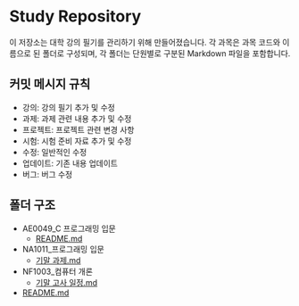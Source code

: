 # Study Repository

이 저장소는 대학 강의 필기를 관리하기 위해 만들어졌습니다. 각 과목은 과목 코드와 이름으로 된 폴더로 구성되며, 각 폴더는 단원별로 구분된 Markdown 파일을 포함합니다.

## 커밋 메시지 규칙

 - 강의: 강의 필기 추가 및 수정
 - 과제: 과제 관련 내용 추가 및 수정
 - 프로젝트: 프로젝트 관련 변경 사항
 - 시험: 시험 준비 자료 추가 및 수정
 - 수정: 일반적인 수정
 - 업데이트: 기존 내용 업데이트
 - 버그: 버그 수정

## 폴더 구조

- AE0049_C 프로그래밍 입문
  - [README.md](AE0049_C%20프로그래밍%20입문/README.md)
- NA1011_프로그래밍 입문
  - [기말 과제.md](NA1011_프로그래밍%20입문/기말%20과제.md)
- NF1003_컴퓨터 개론
  - [기말 고사 일정.md](NF1003_컴퓨터%20개론/기말%20고사%20일정.md)
- [README.md](README.md)
